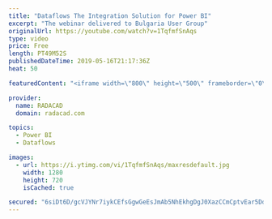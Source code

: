 ```yaml
---
title: "Dataflows The Integration Solution for Power BI"
excerpt: "The webinar delivered to Bulgaria User Group"
originalUrl: https://youtube.com/watch?v=1TqfmfSnAqs
type: video
price: Free
length: PT49M52S
publishedDateTime: 2019-05-16T21:17:36Z
heat: 50

featuredContent: "<iframe width=\"800\" height=\"500\" frameborder=\"0\" src=\"https://www.youtube.com/embed/1TqfmfSnAqs\" allow=\"accelerometer; autoplay; encrypted-media; gyroscope; picture-in-picture\" allowfullscreen></iframe>"

provider:
  name: RADACAD
  domain: radacad.com

topics:
  - Power BI
  - Dataflows

images:
  - url: https://i.ytimg.com/vi/1TqfmfSnAqs/maxresdefault.jpg
    width: 1280
    height: 720
    isCached: true

secured: "6siDt6D/gcVJYNr7iykCEfsGgwGeEsJmAb5NhEkhgDgJ0XazCCmCptvEar5DdNNTU+EpC3aMJGx5BPyanV0KRkweT4uc+lR/jjB6SGwe+0+jZ0+S7p+YtLJwb/9/LtGjEbCqzoC63sQ+puBBQbeGT9d3DdDcfQt3q3fLDU8NvqI/hpIJKnFXQpJIZFMvlhjTKnAdeTup8W0abmH+uYwO7v1le/BDDMBWdspNZ8jl8YeWPYP+mUnQAp/zwwXSFH32QPVHq04Yx07MquyKnI7lmJEORWuUqKquiNae0lOgXYknxV3VeZYTBwC9dXUhGT82OOb7jpL2v/2TgoDmYIGXmKKwpPpPUNTmcCr5Ev+YPqrGIkHrp7glqzm+Yz0eUL1V6ielQO1Vm/H7SIq6XbglPyxJTwVVtDJYe2xk//iR1is=;iy0pR72P8nSksZO42rHawQ=="
---
```


